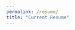 ```yaml
---
permalink: /resume/
title: "Current Resume"
---
```

<object data="/Users/a/Documents/GitHub/andya17.github.io/_pages/pdfs/resume_november24.pdf" width="1000" height="1000" type='application/pdf' />

